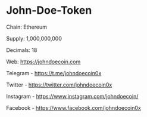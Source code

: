 # John-Doe-Token

Chain: Ethereum

Supply: 1,000,000,000

Decimals: 18

Web: https://johndoecoin.com

Telegram -  https://t.me/johndoecoin0x

Twitter - https://twitter.com/johndoecoin0x

Instagram - https://www.instagram.com/johndoecoin/

Facebook - https://www.facebook.com/johndoecoin0x
